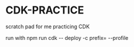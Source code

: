 # CDK-PRACTICE

scratch pad for me practicing CDK

run with
npm run cdk -- deploy -c prefix=<name> --profile <profile>
